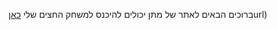 ברוכים הבאים לאתר של מתן 
יכולים להיכנס למשחק החצים שלי [כאן]('https://matansultanprojects.github.io/ArrowGame/game')url)
